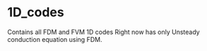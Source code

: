 # 1D_codes
Contains all FDM and FVM 1D codes
Right now has only Unsteady conduction equation using FDM.

